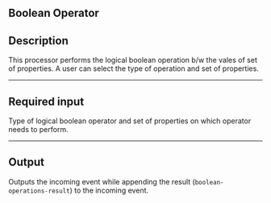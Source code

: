 <!--
  ~ Licensed to the Apache Software Foundation (ASF) under one or more
  ~ contributor license agreements.  See the NOTICE file distributed with
  ~ this work for additional information regarding copyright ownership.
  ~ The ASF licenses this file to You under the Apache License, Version 2.0
  ~ (the "License"); you may not use this file except in compliance with
  ~ the License.  You may obtain a copy of the License at
  ~
  ~    http://www.apache.org/licenses/LICENSE-2.0
  ~
  ~ Unless required by applicable law or agreed to in writing, software
  ~ distributed under the License is distributed on an "AS IS" BASIS,
  ~ WITHOUT WARRANTIES OR CONDITIONS OF ANY KIND, either express or implied.
  ~ See the License for the specific language governing permissions and
  ~ limitations under the License.
  ~
  -->

## Boolean Operator

## Description

This processor performs the logical boolean operation b/w the vales of set of properties.
A user can select the type of operation and set of properties.

***

## Required input

Type of logical boolean operator and set of properties on which operator needs to perform.

***

## Output

Outputs the incoming event while appending the result (``boolean-operations-result``) to the incoming event.
